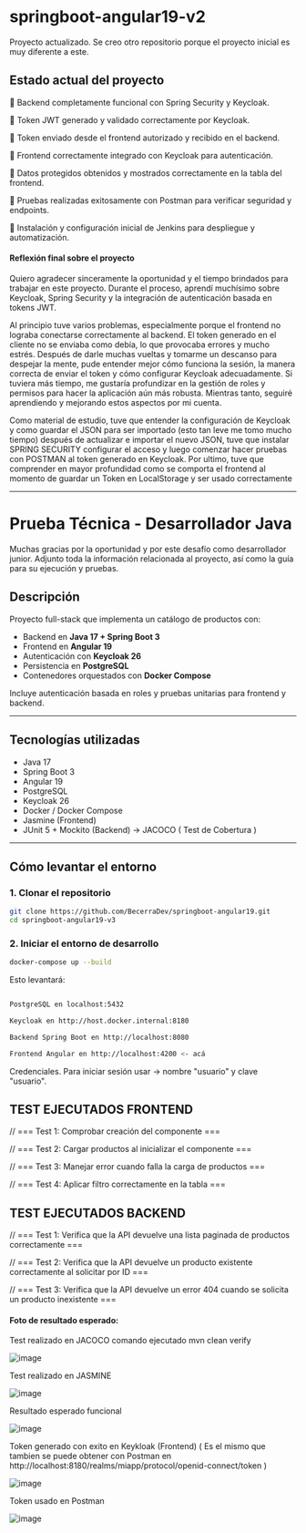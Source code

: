 
# springboot-angular19-v2
Proyecto actualizado. Se creo otro repositorio porque el proyecto inicial es muy diferente a este. 

## Estado actual del proyecto

🔵 Backend completamente funcional con Spring Security y Keycloak.

🔵 Token JWT generado y validado correctamente por Keycloak.

🔵 Token enviado desde el frontend autorizado y recibido en el backend.

🔵 Frontend correctamente integrado con Keycloak para autenticación.

🔵 Datos protegidos obtenidos y mostrados correctamente en la tabla del frontend.

🔵 Pruebas realizadas exitosamente con Postman para verificar seguridad y endpoints.

🔵 Instalación y configuración inicial de Jenkins para despliegue y automatización.

  
#### Reflexión final sobre el proyecto ####

Quiero agradecer sinceramente la oportunidad y el tiempo brindados para trabajar en este proyecto. Durante el proceso, aprendí muchísimo sobre Keycloak, Spring Security y la integración de autenticación basada en tokens JWT.

Al principio tuve varios problemas, especialmente porque el frontend no lograba conectarse correctamente al backend. El token generado en el cliente no se enviaba como debía, lo que provocaba errores y mucho estrés. Después de darle muchas vueltas y tomarme un descanso para despejar la mente, pude entender mejor cómo funciona la sesión, la manera correcta de enviar el token y cómo configurar Keycloak adecuadamente. Si tuviera más tiempo, me gustaría profundizar en la gestión de roles y permisos para hacer la aplicación aún más robusta. Mientras tanto, seguiré aprendiendo y mejorando estos aspectos por mi cuenta.

Como material de estudio, tuve que entender la configuración de Keycloak y como guardar el JSON para ser importado (esto tan leve me tomo mucho tiempo) después de actualizar e importar el nuevo JSON, tuve que instalar SPRING SECURITY configurar el acceso y luego comenzar hacer pruebas con POSTMAN al token generado en Keycloak. Por ultimo, tuve que comprender en mayor profundidad como se comporta el frontend al momento de guardar un Token en LocalStorage y ser usado correctamente

---

# Prueba Técnica - Desarrollador Java

Muchas gracias por la oportunidad y por este desafío como desarrollador junior. Adjunto toda la información relacionada al proyecto, así como la guía para su ejecución y pruebas.

## Descripción

Proyecto full-stack que implementa un catálogo de productos con:

- Backend en **Java 17 + Spring Boot 3**  
- Frontend en **Angular 19**  
- Autenticación con **Keycloak 26**  
- Persistencia en **PostgreSQL**  
- Contenedores orquestados con **Docker Compose**  

Incluye autenticación basada en roles y pruebas unitarias para frontend y backend.

---

## Tecnologías utilizadas

- Java 17  
- Spring Boot 3  
- Angular 19  
- PostgreSQL  
- Keycloak 26  
- Docker / Docker Compose  
- Jasmine (Frontend)  
- JUnit 5 + Mockito (Backend) -> JACOCO ( Test de Cobertura )

---

## Cómo levantar el entorno

### 1. Clonar el repositorio

```bash
git clone https://github.com/BecerraDev/springboot-angular19.git
cd springboot-angular19-v3
```

### 2. Iniciar el entorno de desarrollo
```bash
docker-compose up --build
```
Esto levantará: 

```bash

PostgreSQL en localhost:5432

Keycloak en http://host.docker.internal:8180

Backend Spring Boot en http://localhost:8080

Frontend Angular en http://localhost:4200 <- acá

```

Credenciales. 
Para iniciar sesión usar -> nombre "usuario" y clave "usuario".


## TEST EJECUTADOS FRONTEND

  // === Test 1: Comprobar creación del componente ===

  // === Test 2: Cargar productos al inicializar el componente ===

  // === Test 3: Manejar error cuando falla la carga de productos ===

  // === Test 4: Aplicar filtro correctamente en la tabla ===

## TEST EJECUTADOS BACKEND

  // === Test 1:  Verifica que la API devuelve una lista paginada de productos correctamente === 

  // === Test 2: Verifica que la API devuelve un producto existente correctamente al solicitar por ID ===

  // === Test 3: Verifica que la API devuelve un error 404 cuando se solicita un producto inexistente ===


  #### Foto de resultado esperado: ####

  Test realizado en JACOCO comando ejecutado mvn clean verify

  ![image](https://github.com/user-attachments/assets/58ca545a-85d8-40ad-8bf1-647ff486cc05)

  Test realizado en JASMINE 

  ![image](https://github.com/user-attachments/assets/a74a7dd9-667d-4c98-83f4-af52b20c8ef3)

  Resultado esperado funcional
  
  ![image](https://github.com/user-attachments/assets/f174b96e-fb40-4aca-b67b-daa90e809533)

  Token generado con exito en Keykloak (Frontend)
  ( Es el mismo que tambien se puede obtener con Postman en http://localhost:8180/realms/miapp/protocol/openid-connect/token )

  ![image](https://github.com/user-attachments/assets/9b2b31fa-dbe4-4a5c-8e0a-6c042c59cf91)

  Token usado en Postman 

  ![image](https://github.com/user-attachments/assets/c020fbcd-6571-4f5e-acff-d0d0e3b55072)






